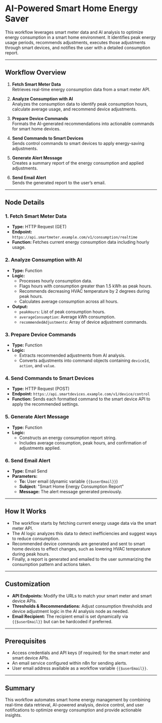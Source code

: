# AI-Powered Smart Home Energy Saver

This workflow leverages smart meter data and AI analysis to optimize energy consumption in a smart home environment. It identifies peak energy usage periods, recommends adjustments, executes those adjustments through smart devices, and notifies the user with a detailed consumption report.

---

## Workflow Overview

1. **Fetch Smart Meter Data**  
   Retrieves real-time energy consumption data from a smart meter API.

2. **Analyze Consumption with AI**  
   Analyzes the consumption data to identify peak consumption hours, calculate average usage, and recommend device adjustments.

3. **Prepare Device Commands**  
   Formats the AI-generated recommendations into actionable commands for smart home devices.

4. **Send Commands to Smart Devices**  
   Sends control commands to smart devices to apply energy-saving adjustments.

5. **Generate Alert Message**  
   Creates a summary report of the energy consumption and applied adjustments.

6. **Send Email Alert**  
   Sends the generated report to the user’s email.

---

## Node Details

### 1. Fetch Smart Meter Data  
- **Type:** HTTP Request (GET)  
- **Endpoint:** `https://api.smartmeter.example.com/v1/consumption/realtime`  
- **Function:** Fetches current energy consumption data including hourly usage.

### 2. Analyze Consumption with AI  
- **Type:** Function  
- **Logic:**  
  - Processes hourly consumption data.
  - Flags hours with consumption greater than 1.5 kWh as peak hours.
  - Recommends decreasing HVAC temperature by 2 degrees during peak hours.
  - Calculates average consumption across all hours.
- **Output:**  
  - `peakHours`: List of peak consumption hours.  
  - `averageConsumption`: Average kWh consumption.  
  - `recommendedAdjustments`: Array of device adjustment commands.

### 3. Prepare Device Commands  
- **Type:** Function  
- **Logic:**  
  - Extracts recommended adjustments from AI analysis.
  - Converts adjustments into command objects containing `deviceId`, `action`, and `value`.

### 4. Send Commands to Smart Devices  
- **Type:** HTTP Request (POST)  
- **Endpoint:** `https://api.smartdevices.example.com/v1/device/control`  
- **Function:** Sends each formatted command to the smart device API to apply the recommended settings.

### 5. Generate Alert Message  
- **Type:** Function  
- **Logic:**  
  - Constructs an energy consumption report string.
  - Includes average consumption, peak hours, and confirmation of adjustments applied.

### 6. Send Email Alert  
- **Type:** Email Send  
- **Parameters:**  
  - **To:** User email (dynamic variable `{{$userEmail}}`)  
  - **Subject:** "Smart Home Energy Consumption Report"  
  - **Message:** The alert message generated previously.

---

## How It Works

- The workflow starts by fetching current energy usage data via the smart meter API.
- The AI logic analyzes this data to detect inefficiencies and suggest ways to reduce consumption.
- Recommended device commands are generated and sent to smart home devices to effect changes, such as lowering HVAC temperature during peak hours.
- Finally, a report is generated and emailed to the user summarizing the consumption pattern and actions taken.

---

## Customization

- **API Endpoints:** Modify the URLs to match your smart meter and smart device APIs.
- **Thresholds & Recommendations:** Adjust consumption thresholds and device adjustment logic in the AI analysis node as needed.
- **Email Recipient:** The recipient email is set dynamically via `{{$userEmail}}` but can be hardcoded if preferred.

---

## Prerequisites

- Access credentials and API keys (if required) for the smart meter and smart device APIs.
- An email service configured within n8n for sending alerts.
- User email address available as a workflow variable `{{$userEmail}}`.

---

## Summary

This workflow automates smart home energy management by combining real-time data retrieval, AI-powered analysis, device control, and user notifications to optimize energy consumption and provide actionable insights.